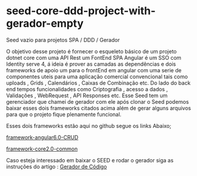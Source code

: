 # seed-core-ddd-project-with-gerador-empty
Seed vazio para projetos SPA / DDD / Gerador

O objetivo desse projeto é fornecer o esqueleto básico de um projeto dotnet core com uma API Rest um FontEnd SPA Angular é um SSO com Identity serve 4, á ideia é  prover as camadas as dependências e dois frameworks de apoio um para o frontEnd em angular com uma serie de componentes uteis para uma aplicação comercial convencional tais como uploads , Grids , Calendários , Caixas de Combinação etc. Do lado do back end tempos funcionalidades como Criptografia , acesso a dados ,  Validações , WebRequest , API Responses etc.
Esse Seed tem um gerenciador que chamei de  gerador com ele após clonar o Seed podemos baixar esses dois frameworks citados acima além de  gerar alguns arquivos para que o projeto fique plenamente funcional.

Esses dois frameworks estão aqui no github segue os links Abaixo;

[framework-angular6.0-CRUD](https://github.com/wilsonsantosnet/framework-angular6.0-CRUD)

[framework-core2.0-common](https://github.com/wilsonsantosnet/framework-core2.0-common)

Caso esteja interessado em baixar o SEED e rodar o gerador siga as instruções do artigo :
[Gerador de Código](https://medium.com/@wilsonsantos_66971/gerador-de-c%C3%B3digo-7e3c08981e43)
